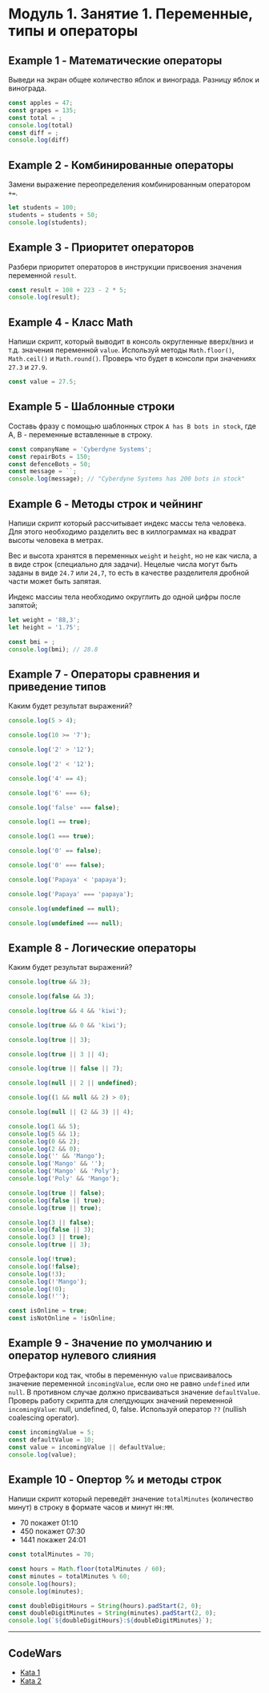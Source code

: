 # Модуль 1. Занятие 1. Переменные, типы и операторы

## Example 1 - Математические операторы

Выведи на экран общее количество яблок и винограда. Разницу яблок и винограда.

```js
const apples = 47;
const grapes = 135;
const total = ;
console.log(total)
const diff = ;
console.log(diff)
```

## Example 2 - Комбинированные операторы

Замени выражение переопределения комбинированным оператором `+=`.

```js
let students = 100;
students = students + 50;
console.log(students);
```

## Example 3 - Приоритет операторов

Разбери приоритет операторов в инструкции присвоения значения переменной
`result`.

```js
const result = 108 + 223 - 2 * 5;
console.log(result);
```

## Example 4 - Класс Math

Напиши скрипт, который выводит в консоль округленные вверх/вниз и т.д. значения
переменной `value`. Используй методы `Math.floor()`, `Math.ceil()` и
`Math.round()`. Проверь что будет в консоли при значениях `27.3` и `27.9`.

```js
const value = 27.5;
```

## Example 5 - Шаблонные строки

Составь фразу с помощью шаблонных строк `A has B bots in stock`, где A, B -
переменные вставленные в строку.

```js
const companyName = 'Cyberdyne Systems';
const repairBots = 150;
const defenceBots = 50;
const message = ``;
console.log(message); // "Cyberdyne Systems has 200 bots in stock"
```

## Example 6 - Методы строк и чейнинг

Напиши скрипт который рассчитывает индекс массы тела человека. Для этого
необходимо разделить вес в киллограммах на квадрат высоты человека в метрах.

Вес и высота хранятся в переменных `weight` и `height`, но не как числа, а в
виде строк (специально для задачи). Нецелые числа могут быть заданы в виде
`24.7` или `24,7`, то есть в качестве разделителя дробной части может быть
запятая.

Индекс массиы тела необходимо округлить до одной цифры после запятой;

```js
let weight = '88,3';
let height = '1.75';

const bmi = ;
console.log(bmi); // 28.8
```

## Example 7 - Операторы сравнения и приведение типов

Каким будет результат выражений?

```js
console.log(5 > 4);

console.log(10 >= '7');

console.log('2' > '12');

console.log('2' < '12');

console.log('4' == 4);

console.log('6' === 6);

console.log('false' === false);

console.log(1 == true);

console.log(1 === true);

console.log('0' == false);

console.log('0' === false);

console.log('Papaya' < 'papaya');

console.log('Papaya' === 'papaya');

console.log(undefined == null);

console.log(undefined === null);
```

## Example 8 - Логические операторы

Каким будет результат выражений?

```js
console.log(true && 3);

console.log(false && 3);

console.log(true && 4 && 'kiwi');

console.log(true && 0 && 'kiwi');

console.log(true || 3);

console.log(true || 3 || 4);

console.log(true || false || 7);

console.log(null || 2 || undefined);

console.log((1 && null && 2) > 0);

console.log(null || (2 && 3) || 4);
```

```js
console.log(1 && 5);
console.log(5 && 1);
console.log(0 && 2);
console.log(2 && 0);
console.log('' && 'Mango');
console.log('Mango' && '');
console.log('Mango' && 'Poly');
console.log('Poly' && 'Mango');
```

```js
console.log(true || false);
console.log(false || true);
console.log(true || true);

console.log(3 || false);
console.log(false || 3);
console.log(3 || true);
console.log(true || 3);
```

```js
console.log(!true);
console.log(!false);
console.log(!3);
console.log(!'Mango');
console.log(!0);
console.log(!'');

const isOnline = true;
const isNotOnline = !isOnline;
```

## Example 9 - Значение по умолчанию и оператор нулевого слияния

Отрефактори код так, чтобы в переменную `value` присваивалось значение
переменной `incomingValue`, если оно не равно `undefined` или `null`. В
противном случае должно присваиваться значение `defaultValue`. Проверь работу
скрипта для слепдующих значений переменной `incomingValue`: null, undefined, 0,
false. Используй оператор `??` (nullish coalescing operator).

```js
const incomingValue = 5;
const defaultValue = 10;
const value = incomingValue || defaultValue;
console.log(value);
```

## Example 10 - Опертор % и методы строк

Напиши скрипт который переведёт значение `totalMinutes` (количество минут) в
строку в формате часов и минут `HH:MM`.

- 70 покажет 01:10
- 450 покажет 07:30
- 1441 покажет 24:01

```js
const totalMinutes = 70;

const hours = Math.floor(totalMinutes / 60);
const minutes = totalMinutes % 60;
console.log(hours);
console.log(minutes);

const doubleDigitHours = String(hours).padStart(2, 0);
const doubleDigitMinutes = String(minutes).padStart(2, 0);
console.log(`${doubleDigitHours}:${doubleDigitMinutes}`);
```

---

## CodeWars

- [Kata 1](https://www.codewars.com/kata/5a3fe3dde1ce0e8ed6000097)
- [Kata 2](https://www.codewars.com/kata/5748838ce2fab90b86001b1a)
